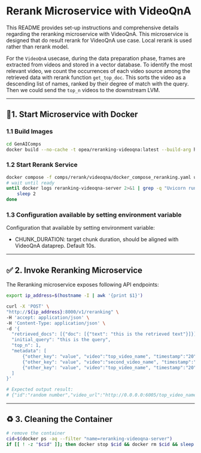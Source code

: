 # Rerank Microservice with VideoQnA

This README provides set-up instructions and comprehensive details regarding the reranking microservice with VideoQnA.
This microservice is designed that do result rerank for VideoQnA use case. Local rerank is used rather than rerank model.

For the `VideoQnA` usecase, during the data preparation phase, frames are extracted from videos and stored in a vector database.
To identify the most relevant video, we count the occurrences of each video source among the retrieved data with rerank function `get_top_doc`.
This sorts the video as a descending list of names, ranked by their degree of match with the query.
Then we could send the `top_n` videos to the downstream LVM.

---

## 🚀1. Start Microservice with Docker

### 1.1 Build Images

```bash
cd GenAIComps
docker build --no-cache -t opea/reranking-videoqna:latest --build-arg https_proxy=$https_proxy --build-arg http_proxy=$http_proxy  -f comps/rerank/videoqna/Dockerfile .
```

### 1.2 Start Rerank Service

```bash
docker compose -f comps/rerank/videoqna/docker_compose_reranking.yaml up -d
# wait until ready
until docker logs reranking-videoqna-server 2>&1 | grep -q "Uvicorn running on"; do
    sleep 2
done
```

### 1.3 Configuration available by setting environment variable

Configuration that available by setting environment variable:

- CHUNK_DURATION: target chunk duration, should be aligned with VideoQnA dataprep. Default 10s.

---

## ✅ 2. Invoke Reranking Microservice

The Reranking microservice exposes following API endpoints:

```bash
export ip_address=$(hostname -I | awk '{print $1}')

curl -X 'POST' \
"http://${ip_address}:8000/v1/reranking" \
-H 'accept: application/json' \
-H 'Content-Type: application/json' \
-d '{
  "retrieved_docs": [{"doc": [{"text": "this is the retrieved text"}]}],
  "initial_query": "this is the query",
  "top_n": 1,
  "metadata": [
      {"other_key": "value", "video":"top_video_name", "timestamp":"20"},
      {"other_key": "value", "video":"second_video_name", "timestamp":"40"},
      {"other_key": "value", "video":"top_video_name", "timestamp":"20"}
  ]
}'

# Expected output result:
# {"id":"random number","video_url":"http://0.0.0.0:6005/top_video_name","chunk_start":20.0,"chunk_duration":10.0,"prompt":"this is the query","max_new_tokens":512}
```

---

## ♻️ 3. Cleaning the Container

```bash
# remove the container
cid=$(docker ps -aq --filter "name=reranking-videoqna-server")
if [[ ! -z "$cid" ]]; then docker stop $cid && docker rm $cid && sleep 1s; fi
```
